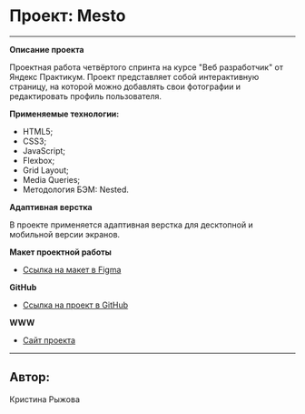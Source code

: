 # Проект: Mesto

__________________________________________________________________

**Описание проекта**

Проектная работа четвёртого спринта на курсе "Веб разработчик" от Яндекс Практикум.
Проект представляет собой интерактивную страницу, на которой можно добавлять свои фотографии и редактировать профиль пользователя.

**Применяемые технологии:**

   - HTML5;
   - CSS3;
   - JavaScript;
   - Flexbox;
   - Grid Layout;
   - Media Queries;
   - Методология БЭМ: Nested.

**Адаптивная верстка**

В проекте применяется адаптивная верстка для десктопной и мобильной версии экранов.

**Макет проектной работы**

   - [Ссылка на макет в Figma](https://www.figma.com/file/2cn9N9jSkmxD84oJik7xL7/JavaScript.-Sprint-4?node-id=0%3A1)

**GitHub**

   - [Ссылка на проект в GitHub](https://github.com/KristinaRyzhova/mesto)


**WWW**

   - [Сайт проекта](https://kristinaryzhova.github.io/mesto/)
________________________________________________________________

## Автор:
Кристина Рыжова